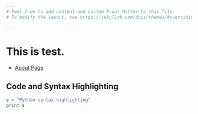 ```yaml
---
# Feel free to add content and custom Front Matter to this file.
# To modify the layout, see https://jekyllrb.com/docs/themes/#overriding-theme-defaults

---
```


# This is test.

* [About Page](about "About Page")


## Code and Syntax Highlighting
```python
s = "Python syntax highlighting"
print s
```